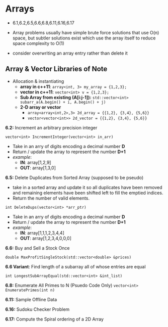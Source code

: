 # Arrays #

*  6.1,6.2,6.5,6.6,6.8,6.11,6.16,6.17

*   Array problems usually have simple brute force solutions that use O(n) space, but subtler solutions exist which use the array itself to reduce space complexity to O(1)
*   consider overwriting an array entry rather than delete it

## Array & Vector Libraries of Note ##

*   Allocation & instantiating
    *   **array in c++11**: `array<int, 3> my_array = {1,2,3};`
    *   **vector in c++11**: `vector<int> v = {1,2,3};`
    *   **Sub Array from existing (A[i:j-1]):** `std::vector<int> subarr_a(A.begin() + i, A.begin() + j)`
    *   **2-D array or vector**
        *   `array<array<int,2>,3> 2d_array = {{1,2}, {3,4}, {5,6}}`
        *   `vector<vector<int>> 2d_vector = {{1,2}, {3,4}, {5,6}}`


**6.2:** Increment an arbitrary precision integer

`vector<int> IncrementInteger(vector<int> in_arr)`

*   Take in an arry of digits encoding a decimal number **D**
*   Return / update the array to represent the number **D+1**
*   _example_:
    *   **IN**:  array[1,2,9]
    *   **OUT**: array[1,3,0]

**6.5:** Delete Duplicates from Sorted Array (supposed to be pseudo)

*   take in a sorted array and update it so all duplicates have been removed and remaining elements have been shifted left to fill the emptied indices.
*   Return the number of valid elements.

`int DeleteDups(vector<int> *arr_ptr)`

*   Take in an arry of digits encoding a decimal number **D**
*   Return / update the array to represent the number **D+1**
*   _example_:
    *   **IN**:  array[1,1,1,2,3,4,4]
    *   **OUT**: array[1,2,3,4,0,0,0]


**6.6:** Buy and Sell a Stock Once

`double MaxProfitSingleStock(std::vector<double> &prices)`

**6.6 Variant**: Find length of a subarray all of whose entries are equal

`int LongestSubArrayEqual(std::vector<int> &int_list)`

**6.8:** Enumerate All Primes to N (Psuedo Code Only)
`vector<int> EnumeratePrimes(int n)`


**6.11:** Sample Offline Data

**6.16:** Sudoku Checker Problem

**6.17:** Compute the Spiral ordering of a 2D Array


